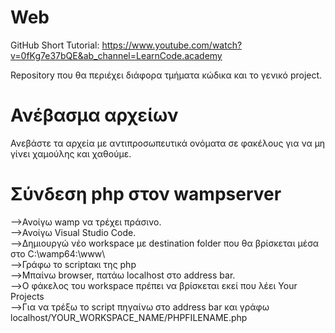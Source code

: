 # Web
GitHub Short Tutorial: https://www.youtube.com/watch?v=0fKg7e37bQE&ab_channel=LearnCode.academy

Repository που θα περιέχει διάφορα τμήματα κώδικα και το γενικό project.
# Ανέβασμα αρχείων
Ανεβάστε τα αρχεία με αντιπροσωπευτικά ονόματα σε φακέλους για να μη γίνει χαμούλης και χαθούμε.

# Σύνδεση php στον wampserver
-->Ανοίγω wamp να τρέχει πράσινο.\
-->Ανοίγω Visual Studio Code.\
-->Δημιουργώ νέο workspace με destination folder που θα βρίσκεται μέσα στο C:\wamp64:\www\ \
-->Γράφω το scriptακι της php\
-->Μπαίνω browser, πατάω localhost στο address bar.\
-->Ο φάκελος του workspace πρέπει να βρίσκεται εκεί που λέει Your Projects\
-->Για να τρέξω το script πηγαίνω στο address bar και γράφω localhost/YOUR_WORKSPACE_NAME/PHPFILENAME.php

